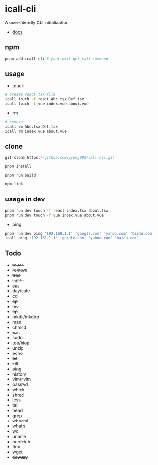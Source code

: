 # icall-cli

A user-friendly CLI initialization

- [docs](https://call-cli.vercel.app/)

## npm

```sh
pnpm add icall-cli # your will get call command
```

## usage

- touch

```sh
# create react tsx file
icall touch -f react Abc.tsx Def.tsx
icall touch -f vue index.vue about.vue
```

- rm

```sh
# remove
icall rm Abc.tsx Def.tsx
icall rm index.vue about.vue
```

## clone

```ts
git clone https://github.com/yyong008/call-cli.git

pnpm install

pnpm run build

npm link
```

## usage in dev

```sh
pnpm run dev touch -f react index.tsx about.tsx
pnpm run dev touch -f vue index.vue about.vue
```

- ping

```sh
pnpm run dev ping '192.168.1.1' 'google.com' 'yahoo.com' 'baidu.com'
icall ping '192.168.1.1' 'google.com' 'yahoo.com' 'baidu.com'
```

## Todo

- ~~touch~~
- ~~remove~~
- ~~tree~~
- ~~ls/ll/...~~
- ~~cat~~
- ~~day/date~~
- cd
- ~~cp~~
- ~~mv~~
- ~~cp~~
- ~~mkdir/mkdirp~~
- man
- chmod
- exit
- sudo
- ~~top/htop~~
- unzip
- echo
- ~~ps~~
- ~~kill~~
- ~~ping~~
- history
- vim/nvim
- passwd
- ~~which~~
- shred
- less
- tail
- head
- grep
- ~~whoami~~
- whatis
- wc
- uname
- ~~neofetch~~
- find
- wget
- ~~cowsay~~
